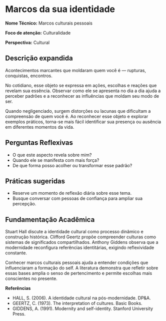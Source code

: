 # Marcos da sua identidade

**Nome Técnico:** Marcos culturais pessoais

**Foco de atenção:** Culturalidade

**Perspectiva:** Cultural

## Descrição expandida
Acontecimentos marcantes que moldaram quem você é — rupturas, conquistas, encontros.

No cotidiano, esse objeto se expressa em ações, escolhas e reações que revelam sua essência. Observar como ele se apresenta no dia a dia ajuda a perceber padrões e a reconhecer as influências que moldam seu modo de ser.

Quando negligenciado, surgem distorções ou lacunas que dificultam a compreensão de quem você é. Ao reconhecer esse objeto e explorar exemplos práticos, torna-se mais fácil identificar sua presença ou ausência em diferentes momentos da vida.

## Perguntas Reflexivas
- O que este aspecto revela sobre mim?
- Quando ele se manifesta com mais força?
- De que forma posso acolher ou transformar esse padrão?

## Práticas sugeridas
- Reserve um momento de reflexão diária sobre esse tema.
- Busque conversar com pessoas de confiança para ampliar sua percepção.

## Fundamentação Acadêmica

Stuart Hall discute a identidade cultural como processo dinâmico e construção histórica. Clifford Geertz propõe compreender culturas como sistemas de significados compartilhados. Anthony Giddens observa que a modernidade reconfigura referências identitárias, exigindo reflexividade constante.

Conhecer marcos culturais pessoais ajuda a entender condições que influenciaram a formação do self. A literatura demonstra que refletir sobre essas bases amplia o senso de pertencimento e permite escolhas mais conscientes no presente.

**Referências**
- HALL, S. (2006). A identidade cultural na pós-modernidade. DP&A.
- GEERTZ, C. (1973). The interpretation of cultures. Basic Books.
- GIDDENS, A. (1991). Modernity and self-identity. Stanford University Press.
